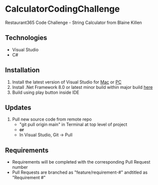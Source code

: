 # CalculatorCodingChallenge
Restaurant365 Code Challenge - String Calculator from Blaine Killen

## Technologies
* Visual Studio
* C#

## Installation
1. Install the latest version of Visual Studio for [Mac](https://developer.apple.com/xcode) or [PC](https://visualstudio.microsoft.com/downloads/)
2. Install .Net Framework 8.0 or latest minor build within major build [here]([https://brew.sh](https://dotnet.microsoft.com/en-us/download/dotnet/8.0))
3. Build using play button inside IDE

## Updates
1. Pull new source code from remote repo
    * "git pull origin main" in Terminal at top level of project
    * **or**
    * In Visual Studio, Git -> Pull

## Requirements
* Requirements will be completed with the corresponding Pull Request number
* Pull Requests are branched as "feature/requirement-#" andtitled as "Requirement #"
